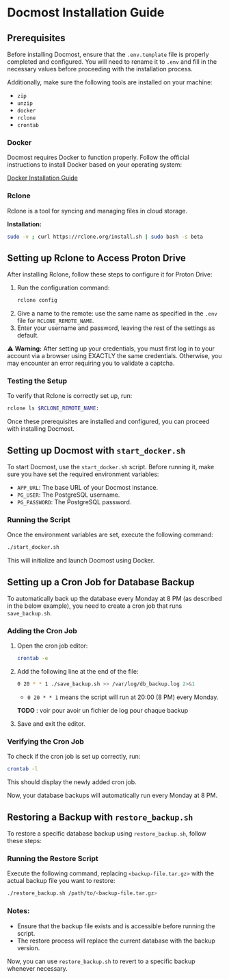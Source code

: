 # Docmost Installation Guide

## Prerequisites

Before installing Docmost, ensure that the `.env.template` file is properly completed and configured. You will need to rename it to `.env` and fill in the necessary values before proceeding with the installation process.

Additionally, make sure the following tools are installed on your machine:

- `zip`
- `unzip`
- `docker`
- `rclone`
- `crontab`

### Docker

Docmost requires Docker to function properly. Follow the official instructions to install Docker based on your operating system:

[Docker Installation Guide](https://docs.docker.com/get-docker/)

### Rclone

Rclone is a tool for syncing and managing files in cloud storage.

**Installation:**
```sh
sudo -v ; curl https://rclone.org/install.sh | sudo bash -s beta
```

## Setting up Rclone to Access Proton Drive

After installing Rclone, follow these steps to configure it for Proton Drive:

1. Run the configuration command:
   ```sh
   rclone config
   ```
2. Give a name to the remote: use the same name as specified in the `.env` file for `RCLONE_REMOTE_NAME`.
3. Enter your username and password, leaving the rest of the settings as default.

⚠️ **Warning:** After setting up your credentials, you must first log in to your account via a browser using EXACTLY the same credentials. Otherwise, you may encounter an error requiring you to validate a captcha.

### Testing the Setup

To verify that Rclone is correctly set up, run:
```sh
rclone ls $RCLONE_REMOTE_NAME:
```

Once these prerequisites are installed and configured, you can proceed with installing Docmost.

## Setting up Docmost with `start_docker.sh`

To start Docmost, use the `start_docker.sh` script. Before running it, make sure you have set the required environment variables:

- `APP_URL`: The base URL of your Docmost instance.
- `PG_USER`: The PostgreSQL username.
- `PG_PASSWORD`: The PostgreSQL password.

### Running the Script

Once the environment variables are set, execute the following command:
```sh
./start_docker.sh
```

This will initialize and launch Docmost using Docker.

## Setting up a Cron Job for Database Backup

To automatically back up the database every Monday at 8 PM (as described in the below example), you need to create a cron job that runs `save_backup.sh`.

### Adding the Cron Job

1. Open the cron job editor:
   ```sh
   crontab -e
   ```
2. Add the following line at the end of the file:
   ```sh
   0 20 * * 1 ./save_backup.sh >> /var/log/db_backup.log 2>&1
   ```
   - `0 20 * * 1` means the script will run at 20:00 (8 PM) every Monday.

    **TODO** : voir pour avoir un fichier de log pour chaque backup
3. Save and exit the editor.

### Verifying the Cron Job

To check if the cron job is set up correctly, run:
```sh
crontab -l
```
This should display the newly added cron job.

Now, your database backups will automatically run every Monday at 8 PM.

## Restoring a Backup with `restore_backup.sh`

To restore a specific database backup using `restore_backup.sh`, follow these steps:

### Running the Restore Script

Execute the following command, replacing `<backup-file.tar.gz>` with the actual backup file you want to restore:
```sh
./restore_backup.sh /path/to/<backup-file.tar.gz>
```

### Notes:
- Ensure that the backup file exists and is accessible before running the script.
- The restore process will replace the current database with the backup version.

Now, you can use `restore_backup.sh` to revert to a specific backup whenever necessary.
